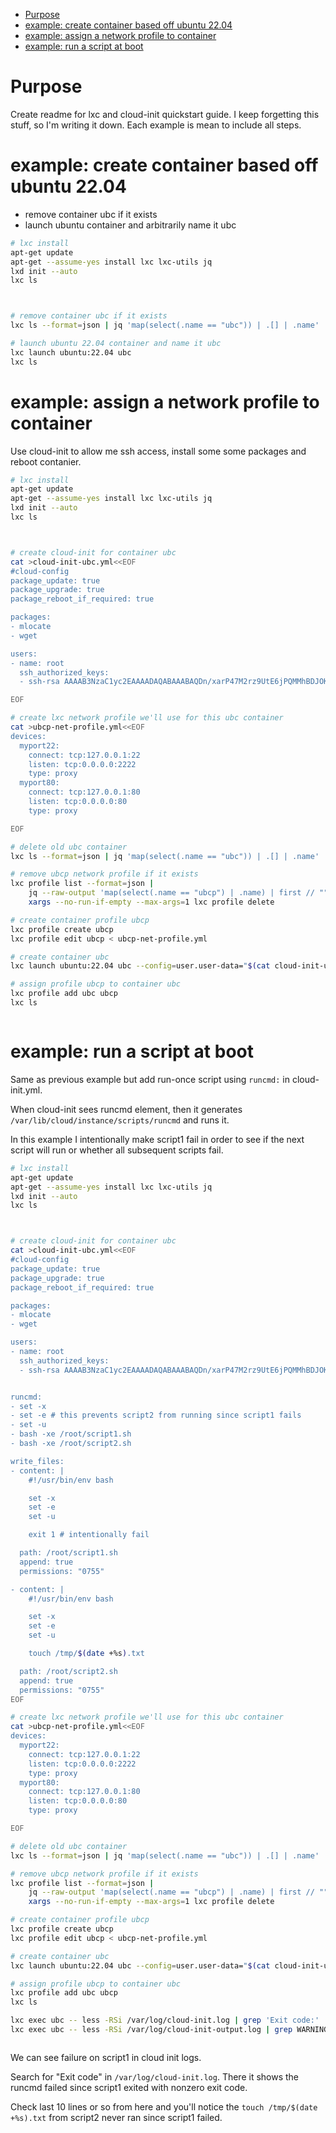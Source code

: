 <!--TOC-->

- [Purpose](#purpose)
- [example: create container based off ubuntu 22.04](#example-create-container-based-off-ubuntu-2204)
- [example: assign a network profile to container](#example-assign-a-network-profile-to-container)
- [example: run a script at boot](#example-run-a-script-at-boot)

<!--TOC-->

# Purpose

Create readme for lxc and cloud-init quickstart guide.  I keep forgetting this stuff, so I'm writing it down.  Each example is mean to include all steps.

# example: create container based off ubuntu 22.04


- remove container ubc if it exists
- launch ubuntu container and arbitrarily name it ubc


```bash
# lxc install
apt-get update
apt-get --assume-yes install lxc lxc-utils jq
lxd init --auto
lxc ls



# remove container ubc if it exists
lxc ls --format=json | jq 'map(select(.name == "ubc")) | .[] | .name' | xargs --no-run-if-empty -I {} lxc delete --force {}

# launch ubuntu 22.04 container and name it ubc
lxc launch ubuntu:22.04 ubc
lxc ls


```





# example: assign a network profile to container


Use cloud-init to allow me ssh access, install some some packages and reboot contanier.


```bash
# lxc install
apt-get update
apt-get --assume-yes install lxc lxc-utils jq
lxd init --auto
lxc ls



# create cloud-init for container ubc
cat >cloud-init-ubc.yml<<EOF
#cloud-config
package_update: true
package_upgrade: true
package_reboot_if_required: true

packages:
- mlocate
- wget

users:
- name: root
  ssh_authorized_keys:
  - ssh-rsa AAAAB3NzaC1yc2EAAAADAQABAAABAQDn/xarP47M2rz9UtE6jPQMMhBDJOKbWa1LJ/JRD6G6d3KNekq0rl65e7+0keIXrH7+rkVHn1jtqbHdXiDR1EngjcX1IAZyosmIqkTj9MAVTc+ZmoOLiJZYxCZ812Abnai/CM3Q77cQIFHUP/wb0fFdsGx9Szfobdb722K4jxvbyYwjMGJUHWmdFYpwPz7bqzX/s+3Ij9SPyQG9jT66tVmcIjiEloLgWF2DztT31OpvJHrtn/JuB8GDtNEsBezw+ga1ubUGjvCZ4z2iauB2kjesh2nhM0xpBDt9pthKGBoTr36gxJyhzUJk0pGbfJIkaxuf8mBnIxibR0+B1B8hT4GP tom

EOF

# create lxc network profile we'll use for this ubc container
cat >ubcp-net-profile.yml<<EOF
devices:
  myport22:
    connect: tcp:127.0.0.1:22
    listen: tcp:0.0.0.0:2222
    type: proxy
  myport80:
    connect: tcp:127.0.0.1:80
    listen: tcp:0.0.0.0:80
    type: proxy

EOF

# delete old ubc container
lxc ls --format=json | jq 'map(select(.name == "ubc")) | .[] | .name' | xargs --no-run-if-empty -I {} lxc delete --force {}

# remove ubcp network profile if it exists
lxc profile list --format=json |
    jq --raw-output 'map(select(.name == "ubcp") | .name) | first // ""' |
    xargs --no-run-if-empty --max-args=1 lxc profile delete

# create container profile ubcp
lxc profile create ubcp
lxc profile edit ubcp < ubcp-net-profile.yml

# create container ubc
lxc launch ubuntu:22.04 ubc --config=user.user-data="$(cat cloud-init-ubc.yml)"

# assign profile ubcp to container ubc
lxc profile add ubc ubcp
lxc ls



```





# example: run a script at boot


Same as previous example but add run-once script using `runcmd:` in cloud-init.yml.

When cloud-init sees runcmd element, then it generates `/var/lib/cloud/instance/scripts/runcmd` and runs it.

In this example I intentionally make script1 fail in order to see if the next script will run or whether all subsequent scripts fail.


```bash
# lxc install
apt-get update
apt-get --assume-yes install lxc lxc-utils jq
lxd init --auto
lxc ls



# create cloud-init for container ubc
cat >cloud-init-ubc.yml<<EOF
#cloud-config
package_update: true
package_upgrade: true
package_reboot_if_required: true

packages:
- mlocate
- wget

users:
- name: root
  ssh_authorized_keys:
  - ssh-rsa AAAAB3NzaC1yc2EAAAADAQABAAABAQDn/xarP47M2rz9UtE6jPQMMhBDJOKbWa1LJ/JRD6G6d3KNekq0rl65e7+0keIXrH7+rkVHn1jtqbHdXiDR1EngjcX1IAZyosmIqkTj9MAVTc+ZmoOLiJZYxCZ812Abnai/CM3Q77cQIFHUP/wb0fFdsGx9Szfobdb722K4jxvbyYwjMGJUHWmdFYpwPz7bqzX/s+3Ij9SPyQG9jT66tVmcIjiEloLgWF2DztT31OpvJHrtn/JuB8GDtNEsBezw+ga1ubUGjvCZ4z2iauB2kjesh2nhM0xpBDt9pthKGBoTr36gxJyhzUJk0pGbfJIkaxuf8mBnIxibR0+B1B8hT4GP tom


runcmd:
- set -x
- set -e # this prevents script2 from running since script1 fails
- set -u
- bash -xe /root/script1.sh
- bash -xe /root/script2.sh

write_files:
- content: |
    #!/usr/bin/env bash

    set -x
    set -e
    set -u

    exit 1 # intentionally fail

  path: /root/script1.sh
  append: true
  permissions: "0755"

- content: |
    #!/usr/bin/env bash

    set -x
    set -e
    set -u

    touch /tmp/$(date +%s).txt

  path: /root/script2.sh
  append: true
  permissions: "0755"
EOF

# create lxc network profile we'll use for this ubc container
cat >ubcp-net-profile.yml<<EOF
devices:
  myport22:
    connect: tcp:127.0.0.1:22
    listen: tcp:0.0.0.0:2222
    type: proxy
  myport80:
    connect: tcp:127.0.0.1:80
    listen: tcp:0.0.0.0:80
    type: proxy

EOF

# delete old ubc container
lxc ls --format=json | jq 'map(select(.name == "ubc")) | .[] | .name' | xargs --no-run-if-empty -I {} lxc delete --force {}

# remove ubcp network profile if it exists
lxc profile list --format=json |
    jq --raw-output 'map(select(.name == "ubcp") | .name) | first // ""' |
    xargs --no-run-if-empty --max-args=1 lxc profile delete

# create container profile ubcp
lxc profile create ubcp
lxc profile edit ubcp < ubcp-net-profile.yml

# create container ubc
lxc launch ubuntu:22.04 ubc --config=user.user-data="$(cat cloud-init-ubc.yml)"

# assign profile ubcp to container ubc
lxc profile add ubc ubcp
lxc ls

lxc exec ubc -- less -RSi /var/log/cloud-init.log | grep 'Exit code:'
lxc exec ubc -- less -RSi /var/log/cloud-init-output.log | grep WARNING



```

We can see failure on script1 in cloud init logs.

Search for "Exit code" in `/var/log/cloud-init.log`.  There it shows the runcmd failed since script1 exited with nonzero exit code.

Check last 10 lines or so from here and you'll notice the `touch /tmp/$(date +%s).txt` from script2 never ran since script1 failed.
